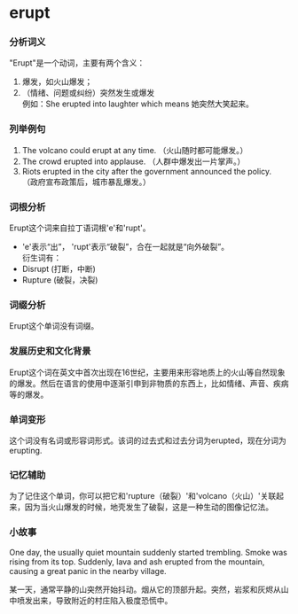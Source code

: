 # erupt

### 分析词义

  

"Erupt"是一个动词，主要有两个含义：

  

1.  爆发，如火山爆发；
2.  （情绪、问题或纠纷）突然发生或爆发  
    例如：She erupted into laughter which means 她突然大笑起来。

  

### 列举例句

  

1.  The volcano could erupt at any time. （火山随时都可能爆发。）
2.  The crowd erupted into applause. （人群中爆发出一片掌声。）
3.  Riots erupted in the city after the government announced the policy. （政府宣布政策后，城市暴乱爆发。）

  

### 词根分析

  

Erupt这个词来自拉丁语词根'e'和'rupt'。

  

*   'e'表示“出”， 'rupt'表示“破裂”，合在一起就是“向外破裂”。  
    衍生词有：
*   Disrupt (打断，中断)
*   Rupture (破裂，决裂)

  

### 词缀分析

  

Erupt这个单词没有词缀。

  

### 发展历史和文化背景

  

Erupt这个词在英文中首次出现在16世纪，主要用来形容地质上的火山等自然现象的爆发。然后在语言的使用中逐渐引申到非物质的东西上，比如情绪、声音、疾病等的爆发。

  

### 单词变形

  

这个词没有名词或形容词形式。该词的过去式和过去分词为erupted，现在分词为erupting.

  

### 记忆辅助

  

为了记住这个单词，你可以把它和'rupture（破裂）'和'volcano（火山）'关联起来，因为当火山爆发的时候，地壳发生了破裂，这是一种生动的图像记忆法。

  

### 小故事

  

One day, the usually quiet mountain suddenly started trembling. Smoke was rising from its top. Suddenly, lava and ash erupted from the mountain, causing a great panic in the nearby village.

  

某一天，通常平静的山突然开始抖动。烟从它的顶部升起。突然，岩浆和灰烬从山中喷发出来，导致附近的村庄陷入极度恐慌中。
